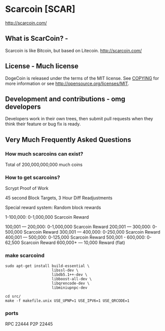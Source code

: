 # Scarcoin [SCAR]
http://scarcoin.com/

## What is ScarCoin? - 
Scarcoin is like Bitcoin, but based on Litecoin.
http://scarcoin.com/

## License - Much license
DogeCoin is released under the terms of the MIT license. See [COPYING](COPYING)
for more information or see http://opensource.org/licenses/MIT.

## Development and contributions - omg developers
Developers work in their own trees, then submit pull requests when they think
their feature or bug fix is ready.

## Very Much Frequently Asked Questions

### How much scarcoins can exist?
Total of 200,000,000,000 much coins

### How to get scarcoins?
Scrypt Proof of Work

45 second Block Targets, 3 Hour Diff Readjustments

Special reward system: Random block rewards

1-100,000: 0-1,000,000 Scarcoin Reward

100,001 — 200,000: 0-1,000,000 Scarcoin Reward
200,001 — 300,000: 0-500,000 Scarcoin Reward
300,001 — 400,000: 0-250,000 Scarcoin Reward
400,001 — 500,000: 0-125,000 Scarcoin Reward
500,001 - 600,000: 0-62,500 Scarcoin Reward
600,000+ — 10,000 Reward (flat)

### make scarcoind

    sudo apt-get install build-essential \
                         libssl-dev \
                         libdb5.1++-dev \
                         libboost-all-dev \
                         libqrencode-dev \
                         libminiupnpc-dev

    cd src/
    make -f makefile.unix USE_UPNP=1 USE_IPV6=1 USE_QRCODE=1

### ports
RPC 22444
P2P 22445

